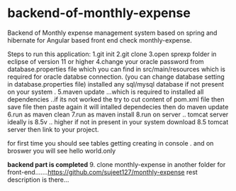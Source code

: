 # backend-of-monthly-expense
Backend of Monthly expense management system based on spring and hibernate for Angular based front end check monthly-expense.

Steps to run this application:
1.git init 
2.git clone <url of this repo>
3.open sprexp folder in eclipse of version 11 or higher
4.change your oracle password from database.properties file which you can find in src/main/resources which is required for oracle databse connection.
  (you can change database setting in database.properties file) installed any sql/mysql database if  not present on your system .
5.maven update ...which is required to installed all dependencies ..if its not worked the try to cut content of  pom.xml file then save file then paste again it will intalled 
dependecies then do maven update
6.run as maven clean
7.run as maven install
8.run on server .. tomcat server ideally is 8.5v .. higher if not in present in your system 
download 8.5 tomcat server then link to your project.

for first time you should see tables getting creating in console .
and on broswer you will see hello world.only

**backend part is completed**
9. clone monthly-expense in another folder for front-end.......https://github.com/sujeet127/monthly-expense
rest description is there...



